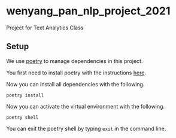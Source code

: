 # wenyang_pan_nlp_project_2021
Project for Text Analytics Class

## Setup
We use [poetry](https://python-poetry.org/) to manage dependencies in this project.

You first need to install poetry with the instructions [here](https://python-poetry.org/docs/master/).

Now you can install all dependencies with the following.
```
poetry install
```

Now you can activate the virtual environment with the following.
```
poetry shell
```

You can exit the poetry shell by typing `exit` in the command line.